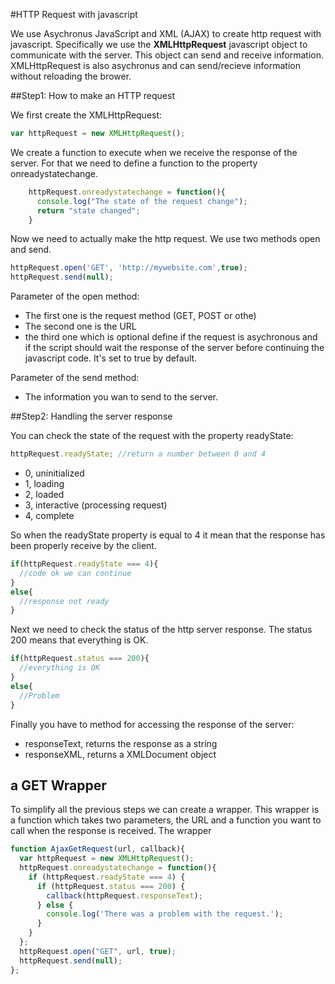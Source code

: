 #HTTP Request with javascript

We use Asychronus JavaScript and XML (AJAX) to create http request with javascript. Specifically we use the **XMLHttpRequest** javascript object to communicate with the server. This object can send and receive information. XMLHttpRequest is also asychronus and can send/recieve information without reloading the brower.

##Step1: How to make an HTTP request

We first create the XMLHttpRequest:

```javascript
var httpRequest = new XMLHttpRequest();
```
We create a function to execute when we receive the response of the server. For that we need to define a function to the property onreadystatechange.

```javascript
    httpRequest.onreadystatechange = function(){
      console.log("The state of the request change");
      return "state changed";
    }
```
Now we need to actually make the http request. We use two methods open and send.

```javascript
httpRequest.open('GET', 'http://mywebsite.com',true);
httpRequest.send(null);
```
Parameter of the open method:
- The first one is the request method (GET, POST or othe)
- The second one is the URL
- the third one which is optional define if the request is asychronous and if the script should wait the response of the server before continuing the javascript code. It's set to true by default.

Parameter of the send method:
- The information you wan to send to the server.

##Step2: Handling the server response

You can check the state of the request with the property readyState:

```javascript
httpRequest.readyState; //return a number between 0 and 4
```
- 0, uninitialized
- 1, loading
- 2, loaded
- 3, interactive (processing request)
- 4, complete

So when the readyState property is equal to 4 it mean that the response has been properly receive by the client.

```javascript
if(httpRequest.readyState === 4){
  //code ok we can continue
}
else{
  //response not ready
}
```

Next we need to check the status of the http server response. The status 200 means that everything is OK.

```javascript
if(httpRequest.status === 200){
  //everything is OK
}
else{
  //Problem
}
```

Finally you have to method for accessing the response of the server:
- responseText, returns the response as a string
- responseXML, returns a XMLDocument object

## a GET Wrapper

To simplify all the previous steps we can create a wrapper. This wrapper is a function which takes two parameters, the URL and a function you want to call when the response is received. The wrapper

```javascript
function AjaxGetRequest(url, callback){
  var httpRequest = new XMLHttpRequest();
  httpRequest.onreadystatechange = function(){
    if (httpRequest.readyState === 4) {
      if (httpRequest.status === 200) {
        callback(httpRequest.responseText);
      } else {
        console.log('There was a problem with the request.');
      }
    }
  };
  httpRequest.open("GET", url, true);
  httpRequest.send(null);
};
```
